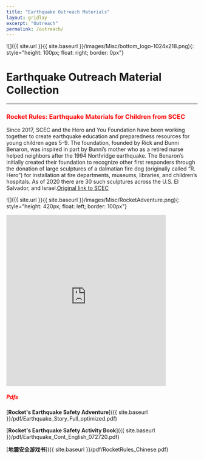```yaml
---
title: "Earthquake Outreach Materials"
layout: gridlay
excerpt: "Outreach"
permalink: /outreach/
---
```

![]({{ site.url }}{{ site.baseurl }}/images/Misc/bottom_logo-1024x218.png){: style="height: 100px; float: right; border: 0px"}
# Earthquake Outreach Material Collection
--------------------
### <span style="color: red"> Rocket Rules: Earthquake Materials for Children **from SCEC**</span> 

Since 2017, SCEC and the Hero and You Foundation have been working together to create earthquake education and preparedness resources for young children ages 5-9. The foundation, founded by Rick and Bunni Benaron, was inspired in part by Bunni’s mother who as a retired nurse helped neighbors after the 1994 Northridge earthquake. The Benaron’s initially created their foundation to recognize other first responders through the donation of large sculptures of a dalmatian fire dog (originally called “R. Hero”) for installation at fire departments, museums, libraries, and children’s hospitals. As of 2020 there are 30 such sculptures across the U.S. El Salvador, and Israel.[Original link to SCEC](https://www.scec.org/article/640)

![]({{ site.url }}{{ site.baseurl }}/images/Misc/RocketAdventure.png){: style="height: 420px; float: left; border: 100px"}
<iframe width="420" height="450" src="https://www.youtube.com/embed/ay5lTN81u1Q" frameborder="0" allowfullscreen></iframe>

##### <span style="color: red"> **Pdfs**</span> 
[<strong>Rocket's Earthquake Safety Adventure</strong>]({{ site.baseurl }}/pdf/Earthquake_Story_Full_optimized.pdf)

[<strong>Rocket's Earthquake Safety Activity Book</strong>]({{ site.baseurl }}/pdf/Earthquake_Cont_English_072720.pdf)

[<strong>地震安全游戏书</strong>]({{ site.baseurl }}/pdf/RocketRules_Chinese.pdf)
<br/>